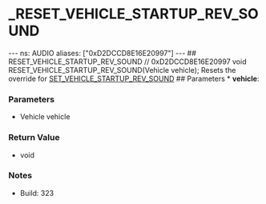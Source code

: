 # _RESET_VEHICLE_STARTUP_REV_SOUND

--- ns: AUDIO aliases: ["0xD2DCCD8E16E20997"] --- ## RESET_VEHICLE_STARTUP_REV_SOUND  // 0xD2DCCD8E16E20997 void RESET_VEHICLE_STARTUP_REV_SOUND(Vehicle vehicle);  Resets the override for [SET_VEHICLE_STARTUP_REV_SOUND](#_0xF1F8157B8C3F171C)  ## Parameters * **vehicle**:

### Parameters
* Vehicle vehicle

### Return Value
* void

### Notes
* Build: 323

